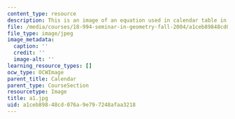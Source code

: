 ```yaml
---
content_type: resource
description: This is an image of an equation used in calendar table in 11 row.
file: /media/courses/18-994-seminar-in-geometry-fall-2004/a1ceb89848cd076a9e797248afaa3218_a1.jpg
file_type: image/jpeg
image_metadata:
  caption: ''
  credit: ''
  image-alt: ''
learning_resource_types: []
ocw_type: OCWImage
parent_title: Calendar
parent_type: CourseSection
resourcetype: Image
title: a1.jpg
uid: a1ceb898-48cd-076a-9e79-7248afaa3218
---
```

